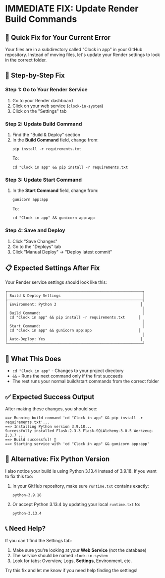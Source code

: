 # IMMEDIATE FIX: Update Render Build Commands

## 🚨 Quick Fix for Your Current Error

Your files are in a subdirectory called "Clock in app" in your GitHub repository. Instead of moving files, let's update your Render settings to look in the correct folder.

## 🔧 Step-by-Step Fix

### Step 1: Go to Your Render Service
1. Go to your Render dashboard
2. Click on your web service (`clock-in-system`)
3. Click on the "Settings" tab

### Step 2: Update Build Command
1. Find the "Build & Deploy" section
2. In the **Build Command** field, change from:
   ```
   pip install -r requirements.txt
   ```
   To:
   ```
   cd "Clock in app" && pip install -r requirements.txt
   ```

### Step 3: Update Start Command
1. In the **Start Command** field, change from:
   ```
   gunicorn app:app
   ```
   To:
   ```
   cd "Clock in app" && gunicorn app:app
   ```

### Step 4: Save and Deploy
1. Click "Save Changes"
2. Go to the "Deploys" tab
3. Click "Manual Deploy" → "Deploy latest commit"

## 📋 Expected Settings After Fix

Your Render service settings should look like this:

```
┌─────────────────────────────────────────────────────────────┐
│ Build & Deploy Settings                                     │
├─────────────────────────────────────────────────────────────┤
│ Environment: Python 3                                      │
│                                                             │
│ Build Command:                                              │
│ cd "Clock in app" && pip install -r requirements.txt      │
│                                                             │
│ Start Command:                                              │
│ cd "Clock in app" && gunicorn app:app                     │
│                                                             │
│ Auto-Deploy: Yes                                           │
└─────────────────────────────────────────────────────────────┘
```

## 🎯 What This Does

- `cd "Clock in app"` - Changes to your project directory
- `&&` - Runs the next command only if the first succeeds
- The rest runs your normal build/start commands from the correct folder

## ✅ Expected Success Output

After making these changes, you should see:

```
==> Running build command 'cd "Clock in app" && pip install -r requirements.txt'...
==> Installing Python version 3.9.18...
Successfully installed Flask-2.3.3 Flask-SQLAlchemy-3.0.5 Werkzeug-2.3.7 ...
==> Build successful! 🎉
==> Starting service with 'cd "Clock in app" && gunicorn app:app'
```

## 🚀 Alternative: Fix Python Version

I also notice your build is using Python 3.13.4 instead of 3.9.18. If you want to fix this too:

1. In your GitHub repository, make sure `runtime.txt` contains exactly:
   ```
   python-3.9.18
   ```

2. Or accept Python 3.13.4 by updating your local `runtime.txt` to:
   ```
   python-3.13.4
   ```

## 📞 Need Help?

If you can't find the Settings tab:
1. Make sure you're looking at your **Web Service** (not the database)
2. The service should be named `clock-in-system`
3. Look for tabs: Overview, Logs, **Settings**, Environment, etc.

Try this fix and let me know if you need help finding the settings!